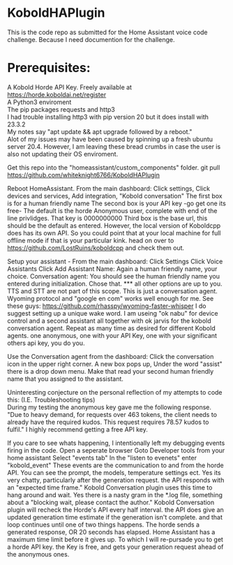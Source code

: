 # KoboldHAPlugin
This is the code repo as submitted for the Home Assistant voice code challenge. Because I need documention for the challenge. 

# Prerequisites:
A Kobold Horde API Key. Freely available at https://horde.koboldai.net/register<br>
    A Python3 enviroment<br>
    The pip packages requests and http3 <br>
        I had trouble installing http3 with pip version 20 but it does install with 23.3.2<br>
        My notes say "apt update && apt upgrade followed by a reboot." <br>
        Alot of my issues may have been caused by spinning up a fresh ubuntu server 20.4. However, I am leaving these bread crumbs in case the user is also not updating their OS enviroment. <br>
        

Get this repo into the "homeassistant/custom_components" folder. 
  git pull https://github.com/whiteknight6766/KoboldHAPlugin

Reboot HomeAssistant. 
From the main dashboard:
  Click settings, 
  Click devices and services,
  Add integration, "Kobold conversation"
      The first box is for a human friendly name
      The second box is your API key -go get one its free- 
          The default is the horde Anonymous user, complete with end of the line privlidges. That key is 0000000000
      Third box is the base url, this should be the default as entered. However, the local version of Koboldcpp does has its own API. So you could point that at your local machine for full offline mode if that is your particular kink. head on over to https://github.com/LostRuins/koboldcpp and check them out.

Setup your assistant - From the main dashboard:
  Click Settings
  Click Voice Assistants
  Click Add Assistant
      Name: Again a human friendly name, your choice. 
      Conversation agent: You should see the human friendly name you entered during initialization. Chose that. 
      *** all other options are up to you. TTS and STT are not part of this scope. This is just a conversation agent. Wyoming protocol and "google en com" works well enough for me. See these guys: https://github.com/rhasspy/wyoming-faster-whisper
      I do suggest setting up a unique wake word. I am useing "ok nabu" for device control and a second assistant all together with ok jarvis for the kobold conversation agent.
  Repeat as many time as desired for different Kobold agents. one anonymous, one with your API Key, one with your significant others api key, you do you. 

Use the Conversation agent from the dashboard:
Click the conversation icon in the upper right corner. 
A new box pops up, Under the word "assist" there is a drop down menu. 
  Make that read your second human friendly name that you assigned to the assistant. 
    
Uninteresting conjecture on the personal reflection of my attempts to code this: (I.E. Troubleshooting tips)   
During my testing the anonymous key gave me the following response. 
    "Due to heavy demand, for requests over 463 tokens, the client needs to already have the required kudos. This request requires 78.57 kudos to fulfil."
    I highly recommend getting a free API key. 

If you care to see whats happening, I intentionally left my debugging events firing in the code. 
    Open a seperate browser
    Goto Developer tools from your home assistant
    Select "events tab"
    In the "listen to evenets" enter "kobold_event" 
      These events are the communication to and from the horde API. You can see the prompt, the models, temperature settings ect. 
      Yes its very chatty, particularly after the generation request.
        the API responds with an "expected time frame." Kobold Conversation plugin uses this time to hang around and wait. Yes there is a nasty gram in the *.log file, something about a "blocking wait, please contact the author." Kobold Conversation plugin will recheck the Horde's API every half interval. the API does give an updated generation time estimate if the generation isn't complete. and that loop continues until one of two things happens. The horde sends a generated response, OR 20 seconds has elapsed. Home Assistant has a maximum time limit before it gives up. To which I will re-pursade you to get a horde API key. the Key is free, and gets your generation request ahead of the anonymous ones. 
